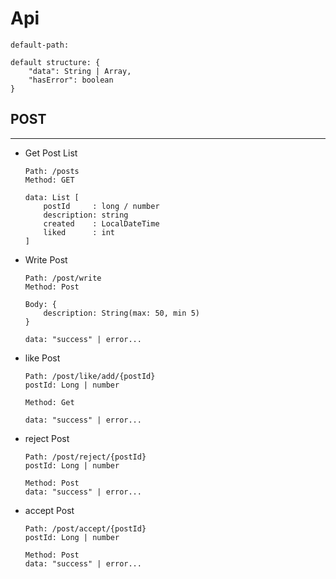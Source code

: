 
# Api
    default-path: 
    
    default structure: {
        "data": String | Array,
        "hasError": boolean
    }

## POST

---

+ Get Post List
  ```
  Path: /posts
  Method: GET
  
  data: List [
      postId     : long / number
      description: string
      created    : LocalDateTime
      liked      : int
  ]

+ Write Post
    ```
    Path: /post/write
    Method: Post
    
    Body: {
        description: String(max: 50, min 5)
    }
  
    data: "success" | error...
    ```
  
+ like Post
    ```
    Path: /post/like/add/{postId}
    postId: Long | number  
  
    Method: Get

    data: "success" | error...
    ```
  
+ reject Post
  ```
  Path: /post/reject/{postId}
  postId: Long | number
    
  Method: Post
  data: "success" | error...
  ```
  
+ accept Post
  ```
  Path: /post/accept/{postId}
  postId: Long | number
    
  Method: Post
  data: "success" | error...
  ```

